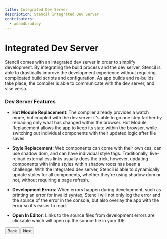 ```yaml
---
title: Integrated Dev Server
description: Stencil Integrated Dev Server
contributors:
  - adamdbradley
---
```


# Integrated Dev Server

Stencil comes with an integrated dev server in order to simplify development. By integrating the build process and the dev server, Stencil is able to drastically improve the development experience without requiring complicated build scripts and configuration. As app builds and re-builds take place, the compiler is able to communicate with the dev server, and vise versa.


### Dev Server Features

- __Hot Module Replacement__: The compiler already provides a watch mode, but coupled with the dev server it's able to go one step farther by reloading only what has changed within the browser. Hot Module Replacement allows the app to keep its state within the browser, while switching out individual components with their updated logic after file saves.

- __Style Replacement__: Web components can come with their own css, can use shadow dom, and can have individual style tags. Traditionally, live-reload external css links usually does the trick, however, updating components with inline styles within shadow roots has been a challenge. With the integrated dev server, Stencil is able to dynamically update styles for all components, whether they're using shadow dom or not, without requiring a page refresh.

- __Development Errors__: When errors happen during development, such as printing an error for invalid syntax, Stencil will not only log the error and the source of the error in the console, but also overlay the app with the error so it's easier to read.

- __Open In Editor__: Links to the source files from development errors are clickable which will open up the source file in your IDE.


<stencil-route-link url="/docs/config" router="#router" custom="true">
  <button class="pull-left btn btn--secondary">
    Back
  </button>
</stencil-route-link>

<stencil-route-link url="/docs/prerendering" custom="true">
  <button class='pull-right btn btn--primary'>
    Next
  </button>
</stencil-route-link>